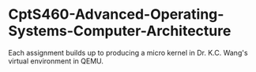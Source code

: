 # CptS460-Advanced-Operating-Systems-Computer-Architecture
 Each assignment builds up to producing a micro kernel in Dr. K.C. Wang's virtual environment in QEMU.
